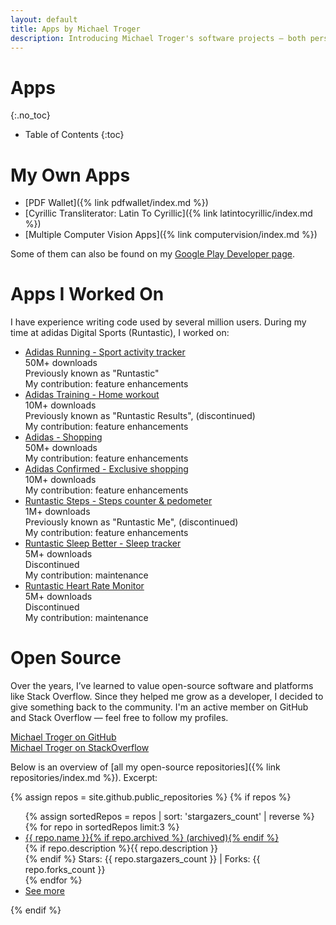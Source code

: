```yaml
---
layout: default
title: Apps by Michael Troger
description: Introducing Michael Troger's software projects — both personal and professional.
---
```

# Apps
{:.no_toc}

* Table of Contents
{:toc}

# My Own Apps
* [PDF Wallet]({% link pdfwallet/index.md %})
* [Cyrillic Transliterator: Latin To Cyrillic]({% link latintocyrillic/index.md %})
* [Multiple Computer Vision Apps]({% link computervision/index.md %})

Some of them can also be found on my [Google Play Developer page](https://play.google.com/store/apps/developer?id=Michael+Troger).

# Apps I Worked On
I have experience writing code used by several million users. During my time at adidas Digital Sports (Runtastic), I worked on:
* [Adidas Running - Sport activity tracker](https://play.google.com/store/apps/details?id=com.runtastic.android)\
  50M+ downloads\
  Previously known as "Runtastic"\
  My contribution: feature enhancements
* [Adidas Training - Home workout](https://web.archive.org/web/20231020104742/http://play.google.com/store/apps/details?id=com.runtastic.android.results.lite)\
  10M+ downloads\
  Previously known as "Runtastic Results", (discontinued)\
  My contribution: feature enhancements
* [Adidas - Shopping](https://play.google.com/store/apps/details?id=com.adidas.app)\
  50M+ downloads\
  My contribution: feature enhancements
* [Adidas Confirmed - Exclusive shopping](https://play.google.com/store/apps/details?id=com.adidas.confirmed.app)\
  10M+ downloads\
  My contribution: feature enhancements
* [Runtastic Steps - Steps counter & pedometer](https://web.archive.org/web/20190418173635/https://play.google.com/store/apps/details?id=com.runtastic.android.me.lite)\
  1M+ downloads\
  Previously known as "Runtastic Me", (discontinued)\
  My contribution: feature enhancements
* [Runtastic Sleep Better - Sleep tracker](https://web.archive.org/web/20240102165257/https://play.google.com/store/apps/details?id=com.runtastic.android.sleepbetter.lite)\
  5M+ downloads\
  Discontinued\
  My contribution: maintenance
* [Runtastic Heart Rate Monitor](https://web.archive.org/web/20171226114912/https://play.google.com/store/apps/details?id=com.runtastic.android.heartrate.lite)\
  5M+ downloads\
  Discontinued\
  My contribution: maintenance

# Open Source
Over the years, I’ve learned to value open-source software and platforms like Stack Overflow. Since they helped me grow as a developer, I decided to give something back to the community. I'm an active member on GitHub and Stack Overflow — feel free to follow my profiles.

[Michael Troger on GitHub](https://github.com/michaeltroger)\
[Michael Troger on StackOverflow](https://stackoverflow.com/users/5155371/michael-troger)

Below is an overview of [all my open-source repositories]({% link repositories/index.md %}). Excerpt:

{% assign repos = site.github.public_repositories %}
{% if repos %}
<ul>
  {% assign sortedRepos = repos | sort: 'stargazers_count' | reverse %}
  {% for repo in sortedRepos limit:3 %}
    <li>
       <a href="{{ repo.html_url }}">{{ repo.name }}{% if repo.archived %} (archived){% endif %}</a><br>
        {% if repo.description %}{{ repo.description }}<br>{% endif %}  
        Stars: {{ repo.stargazers_count }} | Forks: {{ repo.forks_count }}
    </li>
  {% endfor %}
    <li><a href="{% link repositories/index.md %}">See more</a></li>
</ul>
{% endif %}
